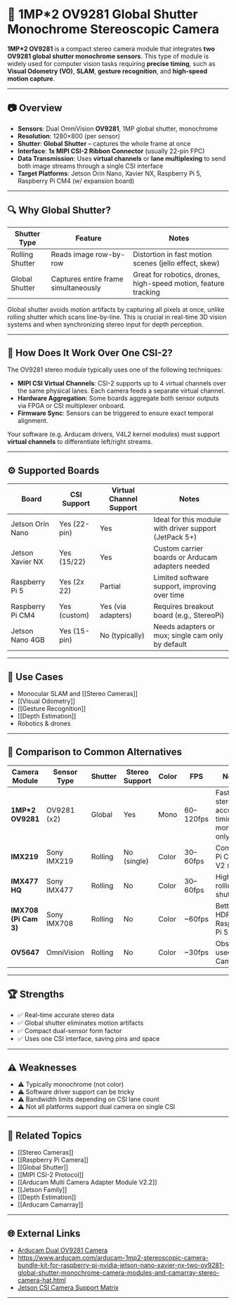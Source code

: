 # 🔲 1MP*2 OV9281 Global Shutter Monochrome Stereoscopic Camera

**1MP*2 OV9281** is a compact stereo camera module that integrates **two OV9281 global shutter monochrome sensors**. This type of module is widely used for computer vision tasks requiring **precise timing**, such as **Visual Odometry (VO)**, **SLAM**, **gesture recognition**, and **high-speed motion capture**.

---

## 📷 Overview

- **Sensors**: Dual OmniVision **OV9281**, 1MP global shutter, monochrome
- **Resolution**: 1280×800 (per sensor)
- **Shutter**: **Global Shutter** – captures the whole frame at once
- **Interface**: **1x MIPI CSI-2 Ribbon Connector** (usually 22-pin FPC)
- **Data Transmission**: Uses **virtual channels** or **lane multiplexing** to send both image streams through a single CSI interface
- **Target Platforms**: Jetson Orin Nano, Xavier NX, Raspberry Pi 5, Raspberry Pi CM4 (w/ expansion board)

---

## 🔍 Why Global Shutter?

| Shutter Type   | Feature                                      | Notes                                                                 |
|----------------|----------------------------------------------|-----------------------------------------------------------------------|
| Rolling Shutter| Reads image row-by-row                       | Distortion in fast motion scenes (jello effect, skew)                 |
| Global Shutter | Captures entire frame simultaneously         | Great for robotics, drones, high-speed motion, feature tracking       |

Global shutter avoids motion artifacts by capturing all pixels at once, unlike rolling shutter which scans line-by-line. This is crucial in real-time 3D vision systems and when synchronizing stereo input for depth perception.

---

## 🧪 How Does It Work Over One CSI-2?

The OV9281 stereo module typically uses one of the following techniques:

- **MIPI CSI Virtual Channels**: CSI-2 supports up to 4 virtual channels over the same physical lanes. Each camera feeds a separate virtual channel.
- **Hardware Aggregation**: Some boards aggregate both sensor outputs via FPGA or CSI multiplexer onboard.
- **Firmware Sync**: Sensors can be triggered to ensure exact temporal alignment.

Your software (e.g. Arducam drivers, V4L2 kernel modules) must support **virtual channels** to differentiate left/right streams.

---

## ⚙️ Supported Boards

| Board               | CSI Support | Virtual Channel Support | Notes                                               |
|--------------------|-------------|--------------------------|-----------------------------------------------------|
| Jetson Orin Nano   | Yes (22-pin)| Yes                      | Ideal for this module with driver support (JetPack 5+) |
| Jetson Xavier NX   | Yes (15/22) | Yes                      | Custom carrier boards or Arducam adapters needed    |
| Raspberry Pi 5     | Yes (2x 22) | Partial                  | Limited software support, improving over time       |
| Raspberry Pi CM4   | Yes (custom)| Yes (via adapters)       | Requires breakout board (e.g., StereoPi)            |
| Jetson Nano 4GB    | Yes (15-pin)| No (typically)           | Needs adapters or mux; single cam only by default   |

---

## 🎯 Use Cases

- Monocular SLAM and [[Stereo Cameras]]
- [[Visual Odometry]]
- [[Gesture Recognition]]
- [[Depth Estimation]]
- Robotics & drones

---

## 🔁 Comparison to Common Alternatives

| Camera Module       | Sensor Type       | Shutter        | Stereo Support | Color | FPS      | Notes                                 |
|---------------------|-------------------|----------------|----------------|-------|----------|----------------------------------------|
| **1MP*2 OV9281**     | OV9281 (x2)       | Global         | Yes            | Mono  | 60–120fps| Fast stereo, accurate timing, mono only |
| **IMX219**           | Sony IMX219       | Rolling        | No (single)    | Color | 30–60fps | Common Pi Cam V2 sensor                |
| **IMX477 HQ**        | Sony IMX477       | Rolling        | No             | Color | 30–60fps | High res, rolling shutter              |
| **IMX708 (Pi Cam 3)**| Sony IMX708       | Rolling        | No             | Color | ~60fps   | Better HDR, for Raspberry Pi 5         |
| **OV5647**           | OmniVision        | Rolling        | No             | Color | ~30fps   | Obsolete, used in Pi Cam V1            |

---

## 🏆 Strengths

- ✅ Real-time accurate stereo data
- ✅ Global shutter eliminates motion artifacts
- ✅ Compact dual-sensor form factor
- ✅ Uses one CSI interface, saving pins and space

---

## ⚠️ Weaknesses

- ⚠️ Typically monochrome (not color)
- ⚠️ Software driver support can be tricky
- ⚠️ Bandwidth limits depending on CSI lane count
- ⚠️ Not all platforms support dual camera on single CSI

---

## 🔗 Related Topics

- [[Stereo Cameras]]
- [[Raspberry Pi Camera]]
- [[Global Shutter]]
- [[MIPI CSI-2 Protocol]]
- [[Arducam Multi Camera Adapter Module V2.2]]
- [[Jetson Family]]
- [[Depth Estimation]]
- [[Arducam Camarray]]

---

## 🌐 External Links

- [Arducam Dual OV9281 Camera](https://www.arducam.com/product/1mp-ov9281-global-shutter-monochrome-stereo-camera/)
- https://www.arducam.com/arducam-1mp2-stereoscopic-camera-bundle-kit-for-raspberry-pi-nvidia-jetson-nano-xavier-nx-two-ov9281-global-shutter-monochrome-camera-modules-and-camarray-stereo-camera-hat.html
- [Jetson CSI Camera Support Matrix](https://developer.nvidia.com/embedded/jetson-modules)

---

